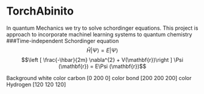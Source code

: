 # TorchAbinito
In quantum Mechanics we try to solve schordinger equations. This project is approach to incorporate machinel learning systems to quantum chemistry
###Time-independent Schordinger equation
$$\hat{H} |\Psi \rangle = E|\Psi \rangle$$
$$\left [ \frac{-\hbar}{2m} \nabla^{2}  + V(\mathbf{r})\right ] \Psi (\mathbf{r}) = E\Psi (\mathbf{r})$$

Background white
color carbon [0 200 0]
color bond [200 200 200]
color Hydrogen [120 120 120]
